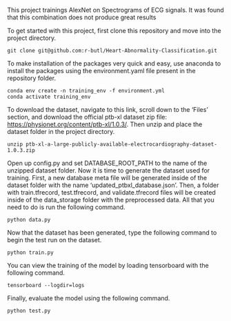 This project trainings AlexNet on Spectrograms of ECG signals. It was found that this combination does not produce great results

To get started with this project, first clone this repository and move into the project directory.

```
git clone git@github.com:r-butl/Heart-Abnormality-Classification.git
```

To make installation of the packages very quick and easy, use anaconda to install the packages using the environment.yaml file present in the repository folder.
```
conda env create -n training_env -f environment.yml
conda activate training_env
```
	
To download the dataset, navigate to this link, scroll down to the ‘Files’ section, and download the official ptb-xl dataset zip file: https://physionet.org/content/ptb-xl/1.0.3/. Then unzip and place the dataset folder in the project directory.

```
unzip ptb-xl-a-large-publicly-available-electrocardiography-dataset-1.0.3.zip
```

Open up config.py and set DATABASE_ROOT_PATH to the name of the unzipped dataset folder. Now it is time to generate the dataset used for training. First, a new database meta file will be generated inside of the dataset folder with the name ‘updated_ptbxl_database.json’. Then, a folder with train.tfrecord, test.tfrecord, and validate.tfrecord files will be created inside of the data_storage folder with the preprocessed data. All that you need to do is run the following command.

```
python data.py
```

Now that the dataset has been generated, type the following command to begin the test run on the dataset.

```
python train.py
```

You can view the training of the model by loading tensorboard with the following command.

```
tensorboard --logdir=logs
```

Finally, evaluate the model using the following command.

```
python test.py
```
